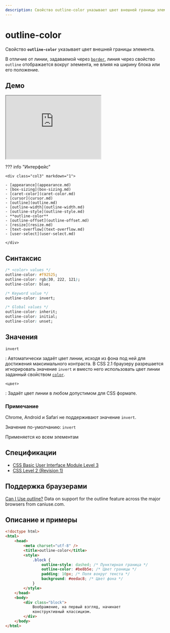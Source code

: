 ```yaml
---
description: Свойство outline-color указывает цвет внешней границы элемента
---
```


# outline-color

Свойство **`outline-color`** указывает цвет внешней границы элемента.

В отличие от линии, задаваемой через [`border`](border.md), линия через свойство `outline` отображается вокруг элемента, не влияя на ширину блока или его положение.

## Демо

<iframe class="interactive is-default-height" height="200" src="https://interactive-examples.mdn.mozilla.net/pages/css/outline-color.html" title="MDN Web Docs Interactive Example" loading="lazy" data-readystate="complete"></iframe>

??? info "Интерфейс"

    <div class="col3" markdown="1">

    - [appearance](appearance.md)
    - [box-sizing](box-sizing.md)
    - [caret-color](caret-color.md)
    - [cursor](cursor.md)
    - [outline](outline.md)
    - [outline-width](outline-width.md)
    - [outline-style](outline-style.md)
    - **outline-color**
    - [outline-offset](outline-offset.md)
    - [resize](resize.md)
    - [text-overflow](text-overflow.md)
    - [user-select](user-select.md)

    </div>

## Синтаксис

```css
/* <color> values */
outline-color: #f92525;
outline-color: rgb(30, 222, 121);
outline-color: blue;

/* Keyword value */
outline-color: invert;

/* Global values */
outline-color: inherit;
outline-color: initial;
outline-color: unset;
```

## Значения

`invert`

: Автоматически задаёт цвет линии, исходя из фона под ней для достижения максимального контраста. В CSS 2.1 браузеру разрешается игнорировать значение `invert` и вместо него использовать цвет линии заданный свойством [`color`](color.md).

`<цвет>`

: Задаёт цвет линии в любом допустимом для CSS формате.

### Примечание

Chrome, Android и Safari не поддерживают значение `invert`.

Значение по-умолчанию: `invert`

Применяется ко всем элементам

## Спецификации

-   [CSS Basic User Interface Module Level 3](http://dev.w3.org/csswg/css3-ui/#outline-color)
-   [CSS Level 2 (Revision 1)](http://www.w3.org/TR/CSS2/ui.html#propdef-outline-color)

## Поддержка браузерами

<p class="ciu_embed" data-feature="outline" data-periods="future_1,current,past_1,past_2">
  <a href="http://caniuse.com/#feat=outline">Can I Use outline?</a> Data on support for the outline feature across the major browsers from caniuse.com.
</p>

## Описание и примеры

```html
<!doctype html>
<html>
    <head>
        <meta charset="utf-8" />
        <title>outline-color</title>
        <style>
            .block {
                outline-style: dashed; /* Пунктирная граница */
                outline-color: #be8b5e; /* Цвет границы */
                padding: 10px; /* Поля вокруг текста */
                background: #eedac8; /* Цвет фона */
            }
        </style>
    </head>
    <body>
        <div class="block">
            Воображение, на первый взгляд, начинает
            конструктивный классицизм.
        </div>
    </body>
</html>
```
